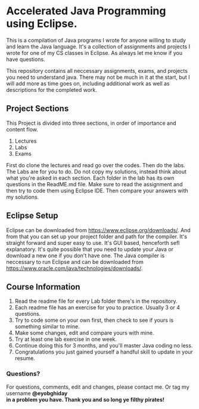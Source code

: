 # Accelerated Java Programming using Eclipse. 
This is a compilation of Java programs I wrote for anyone willing to study and learn the Java language. It's a collection of assignments and projects I wrote for one of my CS classes in Eclipse. As always let me know if you have questions.

This repository contains all neccessary assignments, exams, and projects you need to understand java. There may not be much in it at the start, but I will add more as time goes on, including additional work as well as descriptions for the completed work.

## Project Sections

This Project is divided into three sections, in order of importance and content flow. 
1. Lectures
2. Labs
3. Exams

First do clone the lectures and read go over the codes. Then do the labs. The Labs are for you to do. Do not copy my solutions, instead think about what you're asked in each section. Each folder in the lab has its own questions in the ReadME.md file. Make sure to read the assignment and then try to code them using Eclipse IDE. Then compare your answers with my solutions.

## Eclipse Setup

Eclipse can be downloaded from https://www.eclipse.org/downloads/. And from that you can set up your project folder and path for the compiler. It's straight forward and super easy to use. It's GUI based, henceforth sefl explanatory. 
It's quite possible that you need to update your Java or download a new one if you don't have one. The Java compiler is neccessary to run Eclipse and can be downloaded from https://www.oracle.com/java/technologies/downloads/.
 
## Course Information

1. Read the readme file for every Lab folder there's in the repository. 
2. Each readme file has an exercise for you to practice. Usually 3 or 4 questions. 
3. Try to code some on your own first, then check to see if yours is something similar to mine. 
4. Make some changes, edit and compare yours with mine.
5. Try at least one lab exercise in one week. 
6. Continue doing this for 3 months, and you'll master Java coding no less. 
7. Congratulations you just gained yourself a handful skill to update in your resume.  

### Questions?

For questions, comments, edit and changes, please contact me. Or tag my username <b> @eyobghiday </br> in a problem you have.
Thank you and so long ye filthy pirates!
